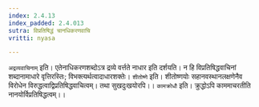 ```yaml
---
index: 2.4.13
index_padded: 2.4.013
sutra: विप्रतिषिद्धं चानधिकरणवाचि
vritti: nyasa

---
```

`अद्रव्यवाचिनाम्` इति। एतेनाधिकरणशब्दोऽत्र द्रव्ये वर्त्तते नाधार इति दर्शयति। न हि विप्रतिषिद्धवाचिनां शब्दानामाधारे वृत्तिरस्तिः; विभक्त्यर्थत्वादाधारशक्तेः। `शीतोष्णे` इति। शीतोष्णयोः सहानवस्थानलक्षणेनैव विरोधेन विरुद्धत्वाद्विप्रतिषिद्धवाचित्वम्। तथा सुखदुःखयोरपि।।
`कामक्रोधौ` इति। क्रुद्धोऽपि काममाचरतीति नानयोर्विप्रतिषिद्धत्वम्।।